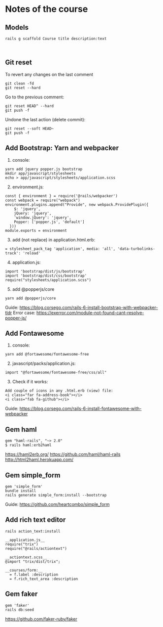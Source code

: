 # Notes of the course

## Models
```console
rails g scaffold Course title description:text



```

## Git reset
To revert any changes on the last comment
```console
git clean -fd
git reset --hard
```
Go to the previous comment:
```console
git reset HEAD^ --hard
git push -f
```
Undone the last action (delete commit):
```console
git reset --soft HEAD~
git push -f
```

## Add Bootstrap: Yarn and webpacker
1. console:
```console
yarn add jquery popper.js bootstrap
mkdir app/javascript/stylesheets
echo > app/javascript/stylesheets/application.scss
```
2. environment.js:
```console
const { environment } = require('@rails/webpacker')
const webpack = require("webpack")
environment.plugins.append("Provide", new webpack.ProvidePlugin({
    $: 'jquery',
    jQuery: 'jquery',
    'window.jQuery': 'jquery',
    Popper: ['popper.js', 'default']
  }))
module.exports = environment
```
3. add (not replace) in application.html.erb:
```console
= stylesheet_pack_tag 'application', media: 'all', 'data-turbolinks-track': 'reload' 
```
4. application.js:
```console
import 'bootstrap/dist/js/bootstrap'
import 'bootstrap/dist/css/bootstrap'
require("stylesheets/application.scss")
```
5. add @popperjs/core
```console
yarn add @popperjs/core
```
Guide: https://blog.corsego.com/rails-6-install-bootstrap-with-webpacker-tldr
Error case: https://exerror.com/module-not-found-cant-resolve-popper-js/

## Add Fontawesome
1. console:
```console
yarn add @fortawesome/fontawesome-free
```
2. javascript/packs/application.js:
```console
import "@fortawesome/fontawesome-free/css/all"
```
3. Check if it works:
```console
Add couple of icons in any .html.erb (view) file:
<i class="far fa-address-book"></i>
<i class="fab fa-github"></i>
```
Guide: https://blog.corsego.com/rails-6-install-fontawesome-with-webpacker

## Gem haml
```console
gem "haml-rails", "~> 2.0"
$ rails haml:erb2haml
```
https://haml2erb.org/
https://github.com/haml/haml-rails
http://html2haml.herokuapp.com/

## Gem simple_form
```console
gem 'simple_form'
bundle install
rails generate simple_form:install --bootstrap
```
Guide: https://github.com/heartcombo/simple_form

## Add rich text editor
```console
rails action_text:install

__application.js__
require("trix")
require("@rails/actiontext")

__actiontext.scss__
@import "trix/dist/trix";

__courses/form:__
  = f.label :description
  = f.rich_text_area :description
```

## Gem faker
```console
gem 'faker'
rails db:seed
```
https://github.com/faker-ruby/faker